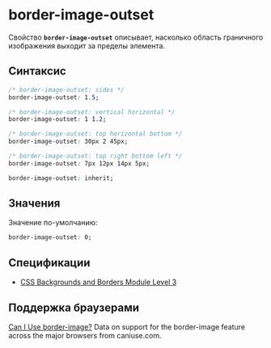 # border-image-outset

Свойство **`border-image-outset`** описывает, насколько область граничного изображения выходит за пределы элемента.

## Синтаксис

```css
/* border-image-outset: sides */
border-image-outset: 1.5;

/* border-image-outset: vertical horizontal */
border-image-outset: 1 1.2;

/* border-image-outset: top horizontal bottom */
border-image-outset: 30px 2 45px;

/* border-image-outset: top right bottom left */
border-image-outset: 7px 12px 14px 5px;

border-image-outset: inherit;
```

## Значения

Значение по-умолчанию:

```css
border-image-outset: 0;
```

## Спецификации

- [CSS Backgrounds and Borders Module Level 3](https://drafts.csswg.org/css-backgrounds-3/#border-image-outset)

## Поддержка браузерами

<p class="ciu_embed" data-feature="border-image" data-periods="future_1,current,past_1,past_2">
  <a href="http://caniuse.com/#feat=border-image">Can I Use border-image?</a> Data on support for the border-image feature across the major browsers from caniuse.com.
</p>

